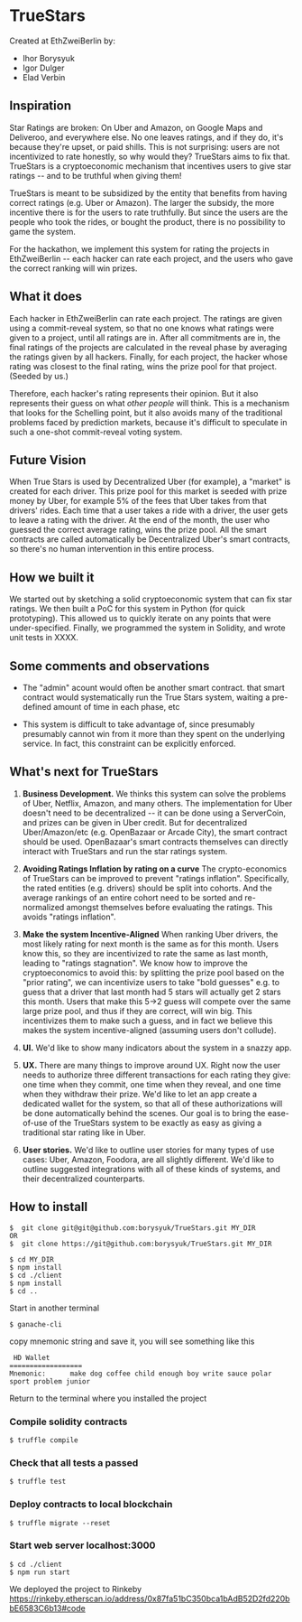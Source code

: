 # TrueStars

Created at EthZweiBerlin by:
- Ihor Borysyuk
- Igor Dulger
- Elad Verbin

## Inspiration

Star Ratings are broken: On Uber and Amazon, on Google Maps and Deliveroo, and everywhere else. No one leaves ratings, and if they do, it's because they're upset, or paid shills. This is not surprising: users are not incentivized to rate honestly, so why would they? TrueStars aims to fix that.  TrueStars is a cryptoeconomic mechanism that incentives users to give star ratings -- and to be truthful when giving them!

TrueStars is meant to be subsidized by the entity that benefits from having correct ratings (e.g. Uber or Amazon). The larger the subsidy, the more incentive there is for the users to rate truthfully. But since the users are the people who took the rides, or bought the product, there is no possibility to game the system.

For the hackathon, we implement this system for rating the projects in EthZweiBerlin -- each hacker can rate each project, and the users who gave the correct ranking will win prizes.

## What it does

Each hacker in EthZweiBerlin can rate each project. The ratings are given using a commit-reveal system, so that no one knows what ratings were given to a project, until all ratings are in. After all commitments are in, the final ratings of the projects are calculated in the reveal phase by averaging the ratings given by all hackers. Finally, for each project, the hacker whose rating was closest to the final rating, wins the prize pool for that project. (Seeded by us.)

Therefore, each hacker's rating represents their opinion. But it also represents their guess on what *other people* will think. This is a mechanism that looks for the Schelling point, but it also avoids many of the traditional problems faced by prediction markets, because it's difficult to speculate in such a one-shot commit-reveal voting system.

## Future Vision

When True Stars is used by Decentralized Uber (for example), a "market" is created for each driver. This prize pool for this market is seeded with prize money by Uber, for example 5% of the fees that Uber takes from that drivers' rides. Each time that a user takes a ride with a driver, the user gets to leave a rating with the driver. At the end of the month, the user who guessed the correct average rating, wins the prize pool. All the smart contracts are called automatically be Decentralized Uber's smart contracts, so there's no human intervention in this entire process.

## How we built it

We started out by sketching a solid cryptoeconomic system that can fix star ratings. We then built a PoC for this system in Python (for quick prototyping). This allowed us to quickly iterate on any points that were under-specified. Finally, we programmed the system in Solidity, and wrote unit tests in XXXX.

## Some comments and observations

- The "admin" acount would often be another smart contract. that smart contract would systematically run the True Stars system, waiting a pre-defined amount of time in each phase, etc

- This system is difficult to take advantage of, since presumably presumably cannot win from it more than they spent on the underlying service. In fact, this constraint can be explicitly enforced.


## What's next for TrueStars

1. **Business Development.** We thinks this system can solve the problems of Uber, Netflix, Amazon, and many others. The implementation for Uber doesn't need to be decentralized -- it can be done using a ServerCoin, and prizes can be given in Uber credit. But for decentralized Uber/Amazon/etc (e.g. OpenBazaar or Arcade City), the smart contract should be used. OpenBazaar's smart contracts themselves can directly interact with TrueStars and run the star ratings system.

2. **Avoiding Ratings Inflation by rating on a curve** The crypto-economics of TrueStars can be improved to prevent "ratings inflation". Specifically, the rated entities (e.g. drivers) should be split into cohorts. And the average rankings of an entire cohort need to be sorted and re-normalized amongst themselves before evaluating the ratings. This avoids "ratings inflation".

3. **Make the system Incentive-Aligned** When ranking Uber drivers, the most likely rating for next month is the same as for this month. Users know this, so they are incentivized to rate the same as last month, leading to "ratings stagnation". We know how to improve the cryptoeconomics to avoid this: by splitting the prize pool based on the "prior rating", we can incentivize users to take "bold guesses" e.g. to guess that a driver that last month had 5 stars will actually get 2 stars this month. Users that make this 5->2 guess will compete over the same large prize pool, and thus if they are correct, will win big. This incentivizes them to make such a guess, and in fact we believe this makes the system incentive-aligned (assuming users don't collude).

4. **UI.** We'd like to show many indicators about the system in a snazzy app.

5. **UX.** There are many things to improve around UX. Right now the user needs to authorize three different transactions for each rating they give: one time when they commit, one time when they reveal, and one time when they withdraw their prize. We'd like to let an app create a dedicated wallet for the system, so that all of these authorizations will be done automatically behind the scenes. Our goal is to bring the ease-of-use of the TrueStars system to be exactly as easy as giving a traditional star rating like in Uber.

6. **User stories.** We'd like to outline user stories for many types of use cases: Uber, Amazon, Foodora, are all slightly different. We'd like to outline suggested integrations with all of these kinds of systems, and their decentralized counterparts.

## How to install

```
$  git clone git@git@github.com:borysyuk/TrueStars.git MY_DIR
OR
$  git clone https://git@github.com:borysyuk/TrueStars.git MY_DIR
```

```
$ cd MY_DIR
$ npm install
$ cd ./client
$ npm install
$ cd ..
```
 Start in another terminal

 ```
 $ ganache-cli
 ```

 copy mnemonic string and save it, you will see something like this  

 ```
  HD Wallet
 ==================
 Mnemonic:      make dog coffee child enough boy write sauce polar sport problem junior
 ```
 Return to the terminal where you installed the project

### Compile solidity contracts
```
$ truffle compile
```

### Check that all tests a passed
```
$ truffle test
```

### Deploy contracts to local blockchain
```
$ truffle migrate --reset
```

### Start web server localhost:3000
```
$ cd ./client 
$ npm run start
```

We deployed the project to Rinkeby
https://rinkeby.etherscan.io/address/0x87fa51bC350bca1bAdB52D2fd220bbE6583C6b13#code
